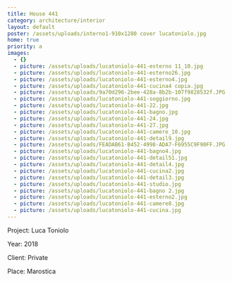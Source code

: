 ```yaml
---
title: House 441
category: architecture/interior
layout: default
poster: /assets/uploads/interno1-910x1280 cover lucatoniolo.jpg
home: true
priority: a
images:
  - {}
  - picture: /assets/uploads/lucatoniolo-441-esterno 11_10.jpg
  - picture: /assets/uploads/lucatoniolo-441-esterno26.jpg
  - picture: /assets/uploads/lucatoniolo-441-esterno4.jpg
  - picture: /assets/uploads/lucatoniolo-441-cucina4 copia.jpg
  - picture: /assets/uploads/9a70d296-2bee-428a-8b2b-107f9828532f.JPG
  - picture: /assets/uploads/lucatoniolo-441-soggiorno.jpg
  - picture: /assets/uploads/lucatoniolo-441-22.jpg
  - picture: /assets/uploads/lucatoniolo-441-bagno.jpg
  - picture: /assets/uploads/lucatoniolo-441-24.jpg
  - picture: /assets/uploads/lucatoniolo-441-27.jpg
  - picture: /assets/uploads/lucatoniolo-441-camere_10.jpg
  - picture: /assets/uploads/lucatoniolo-441-detail9.jpg
  - picture: /assets/uploads/FEADAB61-B452-4998-ADA7-F6955C9F90FF.JPG
  - picture: /assets/uploads/lucatoniolo-441-bagno4.jpg
  - picture: /assets/uploads/lucatoniolo-441-detail51.jpg
  - picture: /assets/uploads/lucatoniolo-441-detail4.jpg
  - picture: /assets/uploads/lucatoniolo-441-cucina2.jpg
  - picture: /assets/uploads/lucatoniolo-441-detail3.jpg
  - picture: /assets/uploads/lucatoniolo-441-studio.jpg
  - picture: /assets/uploads/lucatoniolo-441-bagno 2.jpg
  - picture: /assets/uploads/lucatoniolo-441-esterno2.jpg
  - picture: /assets/uploads/lucatoniolo-441-camere8.jpg
  - picture: /assets/uploads/lucatoniolo-441-cucina.jpg
---
```

Project: Luca Toniolo

Year: 2018

Client: Private

Place: Marostica


